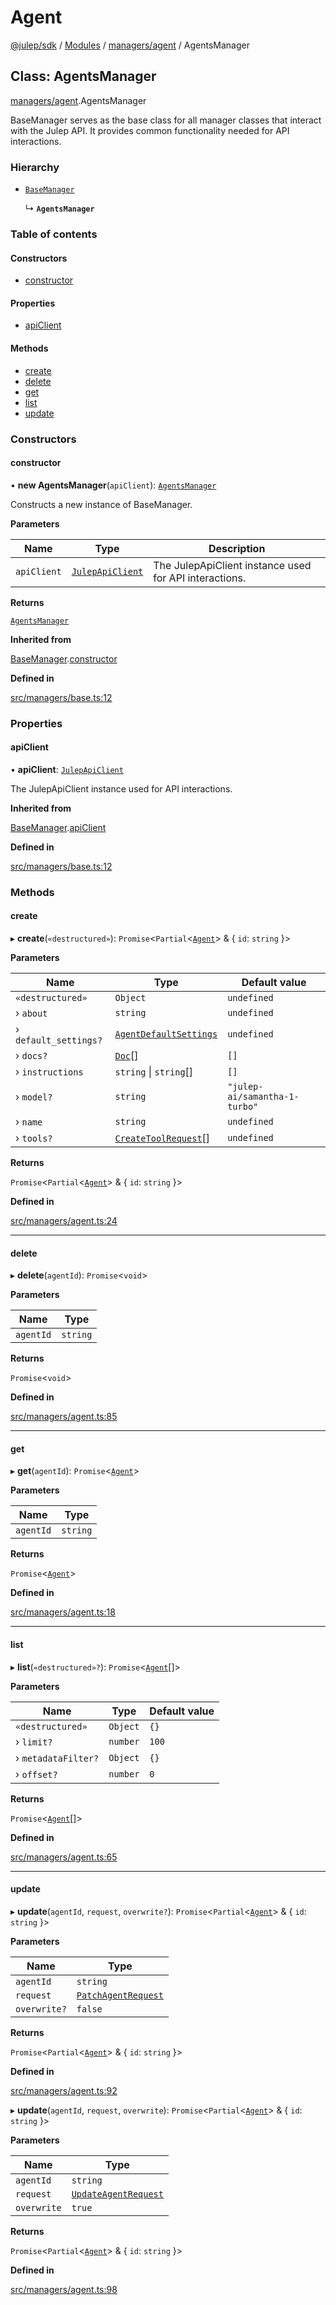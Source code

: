 # Agent

[@julep/sdk](../) / [Modules](../modules.md) / [managers/agent](../modules/managers\_agent.md) / AgentsManager

## Class: AgentsManager

[managers/agent](../modules/managers\_agent.md).AgentsManager

BaseManager serves as the base class for all manager classes that interact with the Julep API. It provides common functionality needed for API interactions.

### Hierarchy

*   [`BaseManager`](managers\_base.BaseManager.md)

    ↳ **`AgentsManager`**

### Table of contents

#### Constructors

* [constructor](managers\_agent.AgentsManager.md#constructor)

#### Properties

* [apiClient](managers\_agent.AgentsManager.md#apiclient)

#### Methods

* [create](managers\_agent.AgentsManager.md#create)
* [delete](managers\_agent.AgentsManager.md#delete)
* [get](managers\_agent.AgentsManager.md#get)
* [list](managers\_agent.AgentsManager.md#list)
* [update](managers\_agent.AgentsManager.md#update)

### Constructors

#### constructor

• **new AgentsManager**(`apiClient`): [`AgentsManager`](managers\_agent.AgentsManager.md)

Constructs a new instance of BaseManager.

**Parameters**

| Name        | Type                                                      | Description                                            |
| ----------- | --------------------------------------------------------- | ------------------------------------------------------ |
| `apiClient` | [`JulepApiClient`](api\_JulepApiClient.JulepApiClient.md) | The JulepApiClient instance used for API interactions. |

**Returns**

[`AgentsManager`](managers\_agent.AgentsManager.md)

**Inherited from**

[BaseManager](managers\_base.BaseManager.md).[constructor](managers\_base.BaseManager.md#constructor)

**Defined in**

[src/managers/base.ts:12](https://github.com/julep-ai/julep/blob/0ca1d07766d1438171f2d4e9652f8251741cf335/sdks/ts/src/managers/base.ts#L12)

### Properties

#### apiClient

• **apiClient**: [`JulepApiClient`](api\_JulepApiClient.JulepApiClient.md)

The JulepApiClient instance used for API interactions.

**Inherited from**

[BaseManager](managers\_base.BaseManager.md).[apiClient](managers\_base.BaseManager.md#apiclient)

**Defined in**

[src/managers/base.ts:12](https://github.com/julep-ai/julep/blob/0ca1d07766d1438171f2d4e9652f8251741cf335/sdks/ts/src/managers/base.ts#L12)

### Methods

#### create

▸ **create**(`«destructured»`): `Promise`<`Partial`<[`Agent`](../modules/api.md#agent)> & { `id`: `string` }>

**Parameters**

| Name                  | Type                                                             | Default value                 |
| --------------------- | ---------------------------------------------------------------- | ----------------------------- |
| `«destructured»`      | `Object`                                                         | `undefined`                   |
| › `about`             | `string`                                                         | `undefined`                   |
| › `default_settings?` | [`AgentDefaultSettings`](../modules/api.md#agentdefaultsettings) | `undefined`                   |
| › `docs?`             | [`Doc`](../modules/api.md#doc)\[]                                | `[]`                          |
| › `instructions`      | `string` \| `string`\[]                                          | `[]`                          |
| › `model?`            | `string`                                                         | `"julep-ai/samantha-1-turbo"` |
| › `name`              | `string`                                                         | `undefined`                   |
| › `tools?`            | [`CreateToolRequest`](../modules/api.md#createtoolrequest)\[]    | `undefined`                   |

**Returns**

`Promise`<`Partial`<[`Agent`](../modules/api.md#agent)> & { `id`: `string` }>

**Defined in**

[src/managers/agent.ts:24](https://github.com/julep-ai/julep/blob/0ca1d07766d1438171f2d4e9652f8251741cf335/sdks/ts/src/managers/agent.ts#L24)

***

#### delete

▸ **delete**(`agentId`): `Promise`<`void`>

**Parameters**

| Name      | Type     |
| --------- | -------- |
| `agentId` | `string` |

**Returns**

`Promise`<`void`>

**Defined in**

[src/managers/agent.ts:85](https://github.com/julep-ai/julep/blob/0ca1d07766d1438171f2d4e9652f8251741cf335/sdks/ts/src/managers/agent.ts#L85)

***

#### get

▸ **get**(`agentId`): `Promise`<[`Agent`](../modules/api.md#agent)>

**Parameters**

| Name      | Type     |
| --------- | -------- |
| `agentId` | `string` |

**Returns**

`Promise`<[`Agent`](../modules/api.md#agent)>

**Defined in**

[src/managers/agent.ts:18](https://github.com/julep-ai/julep/blob/0ca1d07766d1438171f2d4e9652f8251741cf335/sdks/ts/src/managers/agent.ts#L18)

***

#### list

▸ **list**(`«destructured»?`): `Promise`<[`Agent`](../modules/api.md#agent)\[]>

**Parameters**

| Name                | Type     | Default value |
| ------------------- | -------- | ------------- |
| `«destructured»`    | `Object` | `{}`          |
| › `limit?`          | `number` | `100`         |
| › `metadataFilter?` | `Object` | `{}`          |
| › `offset?`         | `number` | `0`           |

**Returns**

`Promise`<[`Agent`](../modules/api.md#agent)\[]>

**Defined in**

[src/managers/agent.ts:65](https://github.com/julep-ai/julep/blob/0ca1d07766d1438171f2d4e9652f8251741cf335/sdks/ts/src/managers/agent.ts#L65)

***

#### update

▸ **update**(`agentId`, `request`, `overwrite?`): `Promise`<`Partial`<[`Agent`](../modules/api.md#agent)> & { `id`: `string` }>

**Parameters**

| Name         | Type                                                       |
| ------------ | ---------------------------------------------------------- |
| `agentId`    | `string`                                                   |
| `request`    | [`PatchAgentRequest`](../modules/api.md#patchagentrequest) |
| `overwrite?` | `false`                                                    |

**Returns**

`Promise`<`Partial`<[`Agent`](../modules/api.md#agent)> & { `id`: `string` }>

**Defined in**

[src/managers/agent.ts:92](https://github.com/julep-ai/julep/blob/0ca1d07766d1438171f2d4e9652f8251741cf335/sdks/ts/src/managers/agent.ts#L92)

▸ **update**(`agentId`, `request`, `overwrite`): `Promise`<`Partial`<[`Agent`](../modules/api.md#agent)> & { `id`: `string` }>

**Parameters**

| Name        | Type                                                         |
| ----------- | ------------------------------------------------------------ |
| `agentId`   | `string`                                                     |
| `request`   | [`UpdateAgentRequest`](../modules/api.md#updateagentrequest) |
| `overwrite` | `true`                                                       |

**Returns**

`Promise`<`Partial`<[`Agent`](../modules/api.md#agent)> & { `id`: `string` }>

**Defined in**

[src/managers/agent.ts:98](https://github.com/julep-ai/julep/blob/0ca1d07766d1438171f2d4e9652f8251741cf335/sdks/ts/src/managers/agent.ts#L98)
